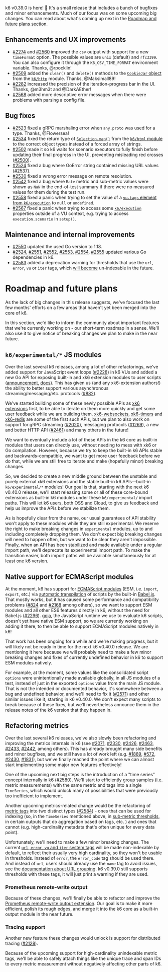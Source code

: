 k6 v0.39.0 is here! :tada: It's a small release that includes a bunch of bugfixes and minor enhancements. Much of our focus was on some upcoming big changes. You can read about what's coming up next in the [Roadmap and future plans section](#roadmap-and-future-plans).

## Enhancements and UX improvements

- [#2274](https://github.com/grafana/k6/pull/2274) and [#2560](https://github.com/grafana/k6/pull/2560) improved the `csv` output with support for a new `timeFormat` option. The possible values are `unix` (default) and `rfc3399`. You can also configure it through the `K6_CSV_TIME_FORMAT` environment variable. Thanks, @rpocklin!
- [#2509](https://github.com/grafana/k6/pull/2509) added the `clear()` and `delete()` methods to the [`CookieJar` object](https://k6.io/docs/javascript-api/k6-http/cookiejar/) from the [`k6/http`](https://k6.io/docs/javascript-api/k6-http/) module. Thanks, @Maksimall89!
- [#2282](https://github.com/grafana/k6/pull/2282) increased the precision of the iteration-progress bar in the UI. Thanks, @m3hm3t and @DarkAEther!
- [#2568](https://github.com/grafana/k6/pull/2568) added more descriptive error messages when there were problems with parsing a config file.

## Bug fixes

- [#2523](https://github.com/grafana/k6/pull/2523) fixed a gRPC marshaling error when `any.proto` was used for a type. Thanks, @Flowersea!
- [#2534](https://github.com/grafana/k6/pull/2534) fixed the return type of [`Selection.map()`](https://k6.io/docs/javascript-api/k6-html/selection/selection-map) from the [`k6/html` module](https://k6.io/docs/javascript-api/k6-html/) to the correct object types instead of a forced array of strings.
- [#2502](https://github.com/grafana/k6/pull/2502) made it so k6 waits for scenario executors to fully finish before updating their final progress in the UI, preventing misleading red crosses ([#2500](https://github.com/grafana/k6/issues/2500)).
- [#2524](https://github.com/grafana/k6/pull/2524) fixed a bug where GoError string contained missing URL values ([#2537](https://github.com/grafana/k6/issues/2537)).
- [#2530](https://github.com/grafana/k6/pull/2530) fixed a wrong error message on remote resolution.
- [#2542](https://github.com/grafana/k6/pull/2542) fixed a bug where `Rate` metric and sub-metric values were shown as `NaN` in the end-of-test summary if there were no measured values for them during the test run.
- [#2558](https://github.com/grafana/k6/pull/2558) fixed a panic when trying to set the value of a [`vu.tags` element from `k6/execution`](https://k6.io/docs/javascript-api/k6-execution/#vu) to `null` or `undefined`.
- [#2567](https://github.com/grafana/k6/pull/2567) fixed a panic when trying to access some [`k6/execution`](https://k6.io/docs/javascript-api/k6-execution/) properties outside of a VU context, e.g. trying to access `execution.scenario` in `setup()`.

## Maintenance and internal improvements

- [#2550](https://github.com/grafana/k6/pull/2550) updated the used Go version to 1.18.
- [#2524](https://github.com/grafana/k6/pull/2524), [#2551](https://github.com/grafana/k6/pull/2551), [#2552](https://github.com/grafana/k6/pull/2552), [#2553](https://github.com/grafana/k6/pull/2553), [#2554](https://github.com/grafana/k6/pull/2554), [#2555](https://github.com/grafana/k6/pull/2555) updated various Go dependencies in k6.
- [#2583](https://github.com/grafana/k6/pull/2583) added a deprecation warning for thresholds that use the `url`, `error`, `vu` or `iter` tags, which [will become](#refactoring-metrics) un-indexable in the future.

# Roadmap and future plans

As the lack of big changes in this release suggests, we've focused the last few months' efforts on a few areas that haven't yet been merged into the core of k6.

In this section, we'd like to inform the community about important features that we're currently working on - our short-term roadmap in a sense. We'll also use it to give notice of breaking changes we plan to make in the near future.

## `k6/experimental/*` JS modules

Over the last several k6 releases, among a lot of other refactorings, we've added support for JavaScript event loops ([#2228](https://github.com/grafana/k6/pull/2228)) in k6 VUs and added a new Go API for exposing built-in and xk6 extension modules to user scripts ([announcement](https://github.com/grafana/k6/blob/master/release%20notes/v0.36.0.md#extensions), [docs](https://k6.io/docs/extensions/guides/create-an-extension/#advanced-javascript-extension)). This has given us (and any xk6-extension authors!) the ability to better support various asynchronous streaming/messaging/etc. protocols ([#882](https://github.com/grafana/k6/issues/882#issue-392218655)).

We've started building some of these newly possible APIs as [xk6 extensions](https://k6.io/docs/extensions/) first, to be able to iterate on them more quickly and get some user feedback while we are building them. [xk6-websockets](https://github.com/grafana/xk6-websockets), [xk6-timers](https://github.com/grafana/xk6-timers) and [xk6-redis](https://github.com/grafana/xk6-redis/) are some of the first such APIs, but we plan to also work on support for gRPC streaming ([#2020](https://github.com/grafana/k6/issues/2020)), messaging protocols ([#1269](https://github.com/grafana/k6/issues/1269)), a new and better HTTP API ([#2461](https://github.com/grafana/k6/issues/2461)) and many others in the future!

We want to eventually include a lot of these APIs in the k6 core as built-in modules that users can directly use, without needing to mess with xk6 or Go compilation. However, because we try to keep the built-in k6 APIs stable and backwards-compatible, we want to get more user feedback before we do that, while we are still free to iterate and make (hopefully minor) breaking changes.

So, we decided to create a new middle ground between the unstable and purely external xk6 extensions and the stable built-in k6 APIs―built-in `k6/experimental/*` modules! Our goal is that, starting with the next k6 v0.40.0 release, we'll start releasing some or all of these core-bound extensions as built-in k6 modules under these `k6/experimental/` import paths. This will let k6 users, both OSS and Cloud, to give us feedback and help us improve the APIs before we stabilize them.

As is hopefully clear from the name, our usual guarantees of API stability won't apply to these modules while they are still experimental. We reserve the right to make breaking changes in `experimental` modules, up to and including completely dropping them. We don't expect big breaking changes will need to happen often, but we want to be clear they aren't impossible. Finally, when an API has been stabilized and made available under a regular import path, we'll deprecate its experimental import path. To make the transition easier, both import paths will be available simultaneously for at least one k6 version.

## Native support for ECMAScript modules

At the moment, k6 has support for [ECMAScript modules](https://developer.mozilla.org/en-US/docs/Web/JavaScript/Guide/Modules) (ESM, i.e. `import`, `export`, etc.) via [automatic transpilation](https://k6.io/docs/using-k6/javascript-compatibility-mode/) of scripts by the built-in [Babel.js](https://babeljs.io/). That mostly works, but it has caused some performance and compatibility problems ([#824](https://github.com/grafana/k6/issues/824#issuecomment-915918351) and [#2168](https://github.com/grafana/k6/issues/2168#issuecomment-1014276690) among others), so we want to support ESM modules and all other ES6 features directly in k6, without the need for Babel.js ([#2296](https://github.com/grafana/k6/issues/2296#issuecomment-993356717)). [goja](https://github.com/dop251/goja), the JavaScript runtime we use to evaluate k6 scripts, doesn't yet have native ESM support, so we are currently working on adding it there, to then be able to support ECMAScript modules natively in k6!

That work has been ongoing for a while and we're making progress, but it will likely not be ready in time for the next k6 v0.40.0 release. We are mentioning it here because we will probably need to make a few minor breaking changes and fixes of currently undefined behavior in k6 to support ESM modules natively.

For example, at the moment, some values like the consolidated script `options` were unintentionally made available globally, in all JS modules of a test, instead of just in the exported `options` value from the main JS module. That is not the intended or documented behavior, it's somewhere between a bug and undefined behavior, and we'll need to fix it ([#2571](https://github.com/grafana/k6/pull/2571)) and other similar issues like it, starting in k6 v0.40.0. We don't expect many scripts to break because of these fixes, but we'll nevertheless announce them in the release notes of the k6 version that they happen in.

## Refactoring metrics

Over the last several k6 releases, we've also slowly been refactoring and improving the metrics internals in k6 (see [#2071](https://github.com/grafana/k6/pull/2071), [#2330](https://github.com/grafana/k6/issues/2330), [#2426](https://github.com/grafana/k6/pull/2426), [#2463](https://github.com/grafana/k6/pull/2463), [#2433](https://github.com/grafana/k6/pull/2433), [#2442](https://github.com/grafana/k6/pull/2442), among others). This has already brought many side benefits and minor bugfixes, and we still have a lot of work left (e.g. [#1889](https://github.com/grafana/k6/issues/1889), [#572](https://github.com/grafana/k6/issues/572), [#2430](https://github.com/grafana/k6/issues/2430), [#1831](https://github.com/grafana/k6/issues/1831)), but we've finally reached the point where we can almost start implementing some major new features effectively!

One of the upcoming next big steps is the introduction of a "time series" concept internally in k6 ([#2580](https://github.com/grafana/k6/issues/2580)). We'll start to efficiently group samples (i.e. metric measurements) with the same metric and tags into a single `TimeSeries`, which would unlock many of possibilities that were previously too inefficient to implement.

Another upcoming metrics-related change would be the refactoring of [metric tags](https://k6.io/docs/using-k6/tags-and-groups/#tags) into two distinct types ([#2584](https://github.com/grafana/k6/issues/2584)) - ones that can be used for indexing (so, in the `TimeSeries` mentioned above, in [sub-metric thresholds](https://k6.io/docs/using-k6/thresholds/#thresholds-on-tags), in certain outputs that do aggregation based on tags, etc. ) and ones that cannot (e.g. high-cardinality metadata that's often unique for every data point).

Unfortunately, we'll need to make a few minor breaking changes. The current [`url`, `error`, `vu` and `iter` system tags](https://k6.io/docs/using-k6/tags-and-groups/#system-tags) will be made non-indexable by default, to reflect their usually very high cardinality, so they won't be usable in thresholds. Instead of `error`, the `error_code` tag should be used there. And instead of `url`, users should already use the `name` tag to avoid issues, see the [documentation about URL grouping](https://k6.io/docs/using-k6/http-requests/#url-grouping). k6 v0.39.0 still supports thresholds with these tags, it will just print a warning if they are used.

### Prometheus remote-write output

Because of these changes, we'll finally be able to refactor and improve the [Prometheus remote-write output extension](https://github.com/grafana/xk6-output-prometheus-remote/). Our goal is to make it more efficient, polish its rough edges, and merge it into the k6 core as a built-in output module in the near future.

### Tracing support

Another new feature these changes would unlock is support for distributed tracing ([#2128](https://github.com/grafana/k6/issues/2128)).

Because of the upcoming support for high-cardinality unindexable metric tags, we'll be able to safely attach things like the unique trace and span IDs to every metric measurement without negatively affecting other parts of k6.